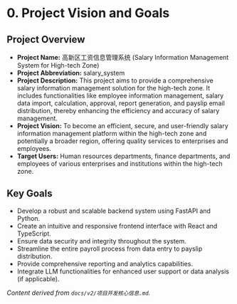 # 0. Project Vision and Goals

## Project Overview

*   **Project Name:** 高新区工资信息管理系统 (Salary Information Management System for High-tech Zone)
*   **Project Abbreviation:** salary_system
*   **Project Description:** This project aims to provide a comprehensive salary information management solution for the high-tech zone. It includes functionalities like employee information management, salary data import, calculation, approval, report generation, and payslip email distribution, thereby enhancing the efficiency and accuracy of salary management.
*   **Project Vision:** To become an efficient, secure, and user-friendly salary information management platform within the high-tech zone and potentially a broader region, offering quality services to enterprises and employees.
*   **Target Users:** Human resources departments, finance departments, and employees of various enterprises and institutions within the high-tech zone.

## Key Goals

*   Develop a robust and scalable backend system using FastAPI and Python.
*   Create an intuitive and responsive frontend interface with React and TypeScript.
*   Ensure data security and integrity throughout the system.
*   Streamline the entire payroll process from data entry to payslip distribution.
*   Provide comprehensive reporting and analytics capabilities.
*   Integrate LLM functionalities for enhanced user support or data analysis (if applicable).

*Content derived from `docs/v2/项目开发核心信息.md`.* 